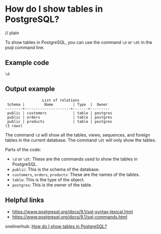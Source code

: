 # How do I show tables in PostgreSQL?
// plain

To show tables in PostgreSQL, you can use the command `\d` or `\dt` in the psql command line.

## Example code

```
\d
```

## Output example

```
                 List of relations
 Schema |         Name         | Type  |  Owner
--------+---------------------+-------+---------
 public | customers            | table | postgres
 public | orders               | table | postgres
 public | products             | table | postgres
(3 rows)
```

The command `\d` will show all the tables, views, sequences, and foreign tables in the current database. The command `\dt` will only show the tables.

Parts of the code:
- `\d` or `\dt`: These are the commands used to show the tables in PostgreSQL.
- `public`: This is the schema of the database.
- `customers`, `orders`, `products`: These are the names of the tables.
- `table`: This is the type of the object.
- `postgres`: This is the owner of the table.

## Helpful links
- https://www.postgresql.org/docs/9.1/sql-syntax-lexical.html
- https://www.postgresql.org/docs/9.1/sql-commands.html

onelinerhub: [How do I show tables in PostgreSQL?](https://onelinerhub.com/postgresql/how-do-i-show-tables-in-postgresql)